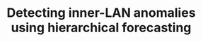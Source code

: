 ---
title: 'Detecting inner-LAN anomalies using hierarchical forecasting'
year: '2024'
venue: 'Preprint'
authors: 'Sevvandi Kandanaarachchi, Mahdi Abolghasemi, Hideya Ochiai and Asha Rao'
paperurl: 'https://arxiv.org/abs/2304.13941'
---